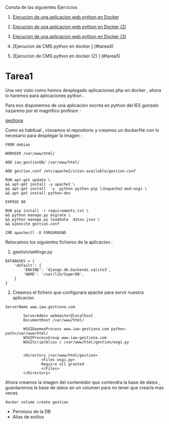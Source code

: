 Consta de las siguientes Ejercicios

1. [Ejecucion de una aplicacion web python en Docker ](#tarea1)

2. [Ejecucion de una aplicacion web python  en Docker (2) ](#tarea2)

3. [Ejecucion de una aplicacion web python en Docker (3)](#tarea3)

4. [Ejecucion de CMS python en docker ] (#tarea4)

5. [Ejecucion de CMS python  en docker  (2) ] (#tarea5)

# Tarea1 

Una vez visto como hemos desplegado aplicaciones php en docker , ahora lo haremos para aplicaciones python .

Para eso disponemos de una aplicacion escrita en python del IES gonzalo nazareno por el magnifico profesor :

[gestiona](https://github.com/josedom24/gestion)


Como es habitual , clonamos el repositorio y creamos un dockerfile con lo necesario para desplegar la imagen :
~~~
FROM debian

WORKDIR /var/www/html/

ADD iaw_gestionGN/ /var/www/html/

ADD gestion.conf /etc/apache2/sites-available/gestion.conf 

RUN apt-get update \
&& apt-get install -y apache2 \
&& apt-get install  -y  python python-pip libapache2-mod-wsgi \
&& apt-get install python-dev

EXPOSE 80

RUN pip install -r requirements.txt \
&& python manage.py migrate \
&& python manage.py loaddata  datos.json \
&& a2ensite gestion.conf 

CMD apachectl -D FOREGROUND
~~~

Retocamos los siguientes ficheros de la aplicacion :
1. gestion/settings.py
~~~
DATABASES = {
    'default': {
        'ENGINE': 'django.db.backends.sqlite3',
        'NAME': '/var/lib/SuperDB',
    }
}
~~~

2. Creamos el fichero que configurara apache para servir nuestra aplicacion
~~~
ServerName www.iaw-gestiona.com

        ServerAdmin webmaster@localhost
        DocumentRoot /var/www/html/

        WSGIDaemonProcess www.iaw-gestiona.com python-path=/var/www/html/
        WSGIProcessGroup www.iaw-gestiona.com
        WSGIScriptAlias / /var/www/html/gestion/wsgi.py


        <Directory /var/www/html/gestion>
                <Files wsgi.py>
                Require all granted
                </Files>
        </Directory>
~~~ 

Ahora creamos la imagen del contenedor que contendra la base de datos , guardaremos la base de datos en un volumen para no tener que crearla mas veces 
~~~
docker volume create gestion
~~~

* Permisos de la DB
* Alias de estilos
